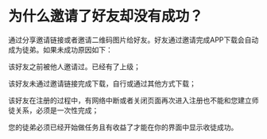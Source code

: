 # 为什么邀请了好友却没有成功？

通过分享邀请链接或者邀请二维码图片给好友。好友通过邀请完成APP下载会自动成为徒弟。如果未成功原因如下：

该好友之前被他人邀请过。已经有了上级；

该好友未通过邀请链接完成下载，自行或通过其他方式下载；

该好友在注册的过程中，有网络中断或者关闭页面再次进入注册也不能和您建立师徒关系，必须是一次性完成；

您的徒弟必须已经开始做任务且有收益了才能在你的界面中显示收徒成功。
